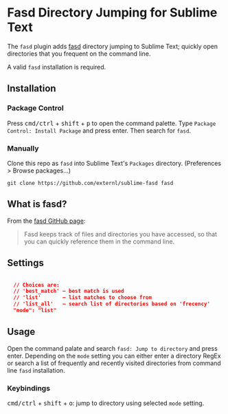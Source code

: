 # Fasd Directory Jumping for Sublime Text

The `fasd` plugin adds [fasd](https://github.com/clvv/fasd) directory jumping to Sublime Text; quickly open directories that you frequent on the command line.

A valid `fasd` installation is required.

## Installation

### Package Control

Press <kbd>cmd/ctrl</kbd> + <kbd>shift</kbd> + <kbd>p</kbd> to open the command palette.
Type `Package Control: Install Package` and press enter. Then search for `fasd`.

### Manually

Clone this repo as `fasd` into Sublime Text's `Packages` directory. (Preferences > Browse packages...)

```
git clone https://github.com/externl/sublime-fasd fasd
```

## What is fasd?

From the [fasd GitHub page](https://github.com/clvv/fasd):
> Fasd keeps track of files and directories you have accessed, so that you can quickly reference them in the command line.

## Settings

```json

  // Choices are:
  // 'best_match' — best match is used
  // 'list'       — list matches to choose from
  // 'list_all'   — search list of directories based on 'frecency'
  "mode": "list"
```

## Usage

Open the command palate and search `fasd: Jump to directory` and press enter. Depending on the `mode` setting you can either enter a directory RegEx or search a list of frequently and recently visited directories from command line `fasd` installation.

### Keybindings

<kbd>cmd/ctrl</kbd> + <kbd>shift</kbd> + <kbd>o</kbd>: jump to directory using selected `mode` setting.


